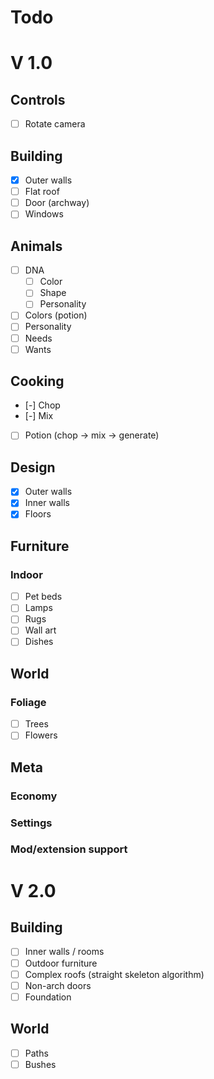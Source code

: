 # Todo

# V 1.0

## Controls
- [ ] Rotate camera

## Building
- [x] Outer walls
- [ ] Flat roof
- [ ] Door (archway)
- [ ] Windows

## Animals
- [ ] DNA
	- [ ] Color
	- [ ] Shape
	- [ ] Personality
- [ ] Colors (potion)
- [ ] Personality
- [ ] Needs
- [ ] Wants

## Cooking
- [-] Chop
- [-] Mix
- [ ] Potion (chop -> mix -> generate)

## Design
- [x] Outer walls
- [x] Inner walls
- [x] Floors

## Furniture
### Indoor
- [ ] Pet beds
- [ ] Lamps
- [ ] Rugs
- [ ] Wall art
- [ ] Dishes

## World
### Foliage
- [ ] Trees
- [ ] Flowers

## Meta
### Economy
### Settings
### Mod/extension support


# V 2.0

## Building
- [ ] Inner walls / rooms
- [ ] Outdoor furniture
- [ ] Complex roofs (straight skeleton algorithm)
- [ ] Non-arch doors
- [ ] Foundation

## World
- [ ] Paths
- [ ] Bushes
